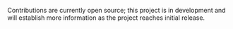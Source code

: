 Contributions are currently open source; this project is in development and will establish more information as the project reaches initial release.